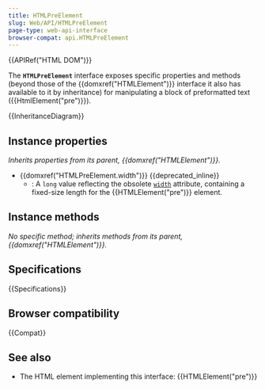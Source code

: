 ```yaml
---
title: HTMLPreElement
slug: Web/API/HTMLPreElement
page-type: web-api-interface
browser-compat: api.HTMLPreElement
---
```


{{APIRef("HTML DOM")}}

The **`HTMLPreElement`** interface exposes specific properties and methods (beyond those of the {{domxref("HTMLElement")}} interface it also has available to it by inheritance) for manipulating a block of preformatted text ({{HtmlElement("pre")}}).

{{InheritanceDiagram}}

## Instance properties

_Inherits properties from its parent, {{domxref("HTMLElement")}}._

- {{domxref("HTMLPreElement.width")}} {{deprecated_inline}}
  - : A `long` value reflecting the obsolete [`width`](/en-US/docs/Web/HTML/Reference/Elements/pre#width) attribute, containing a fixed-size length for the {{HTMLElement("pre")}} element.

## Instance methods

_No specific method; inherits methods from its parent, {{domxref("HTMLElement")}}._

## Specifications

{{Specifications}}

## Browser compatibility

{{Compat}}

## See also

- The HTML element implementing this interface: {{HTMLElement("pre")}}
